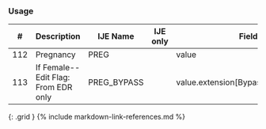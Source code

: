 ### Usage


| **#** |  **Description**   |  **IJE Name**   | IJE only |  **Field**  |  **Type**  | **Value Set**  |
| ---------| ------------- | ------------ | ---------- |---------- | -------- | -------- |
| 112 | Pregnancy | PREG| |value | codeable | [PregnancyStatusVS] | 
| 113 | If Female--Edit Flag: From EDR only | PREG_BYPASS| |value.extension[BypassEditFlag].value | codeable | [EditBypass012VS] | 
{: .grid }
{% include markdown-link-references.md %}
